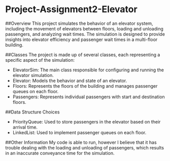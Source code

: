 # Project-Assignment2-Elevator
##Overview
This project simulates the behavior of an elevator system, including the movement of elevators 
between floors, loading and unloading passengers, and analyzing wait times. The simulation is 
designed to provide insights into elevator efficiency and passenger wait times in a multi-floor 
building.

##Classes
The project is made up of  several classes, each representing a specific aspect of the simulation:

- ElevatorSim: The main class responsible for configuring and running the elevator simulation.
- Elevator: Models the behavior and state of an elevator.
- Floors: Represents the floors of the building and manages passenger queues on each floor.
- Passengers: Represents individual passengers with start and destination floors.

##Data Structure Choices
- PriorityQueue: Used to store passengers in the elevator based on their arrival time.
- LinkedList: Used to implement passenger queues on each floor.

##Other Information
My code is able to run, however I believe that it has trouble dealing with the loading and unloading 
of passengers, which results in an inaccurate conveyance time for the simulation.